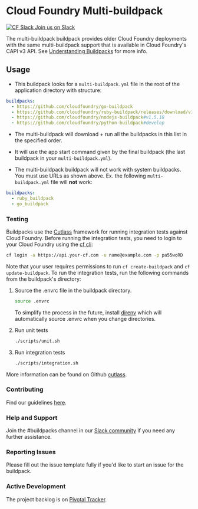 # Cloud Foundry Multi-buildpack

[![CF Slack](https://www.google.com/s2/favicons?domain=www.slack.com) Join us on Slack](https://cloudfoundry.slack.com/messages/buildpacks/)

The multi-buildpack buildpack provides older Cloud Foundry deployments with the same multi-buildpack support that is available in Cloud Foundry's CAPI v3 API. See [Understanding Buildpacks](https://docs.cloudfoundry.org/buildpacks/understand-buildpacks.html) for more info.

## Usage

- This buildpack looks for a `multi-buildpack.yml` file in the root of the application directory with structure:

```yaml
buildpacks:
  - https://github.com/cloudfoundry/go-buildpack
  - https://github.com/cloudfoundry/ruby-buildpack/releases/download/v1.6.23/ruby_buildpack-cached-v1.6.23.zip
  - https://github.com/cloudfoundry/nodejs-buildpack#v1.5.18
  - https://github.com/cloudfoundry/python-buildpack#develop
```

- The multi-buildpack will download + run all the buildpacks in this list in the specified order.

- It will use the app start command given by the final buildpack (the last buildpack in your `multi-buildpack.yml`).

- The multi-buildpack buildpack will not work with system buildpacks. You must use URLs as shown above. Ex. the following `multi-buildpack.yml` file will **not** work:

```yaml
buildpacks:
  - ruby_buildpack
  - go_buildpack
```

### Testing

Buildpacks use the [Cutlass](https://github.com/cloudfoundry/libbuildpack/tree/master/cutlass) framework for running integration tests against Cloud Foundry. Before running the integration tests, you need to login to your Cloud Foundry using the [cf cli](https://github.com/cloudfoundry/cli):

 ```bash
 cf login -a https://api.your-cf.com -u name@example.com -p pa55woRD
 ```

Note that your user requires permissions to run `cf create-buildpack` and `cf update-buildpack`. To run the integration tests, run the following commands from the buildpack's directory:

1. Source the .envrc file in the buildpack directory.

   ```bash
   source .envrc
   ```
   To simplify the process in the future, install [direnv](https://direnv.net/) which will automatically source .envrc when you change directories.

1. Run unit tests

    ```bash
    ./scripts/unit.sh
    ```

1. Run integration tests

    ```bash
    ./scripts/integration.sh
    ```

More information can be found on Github [cutlass](https://github.com/cloudfoundry/libbuildpack/cutlass).

### Contributing

Find our guidelines [here](./CONTRIBUTING.md).

### Help and Support

Join the #buildpacks channel in our [Slack community](http://slack.cloudfoundry.org/) if you need any further assistance.

### Reporting Issues

Please fill out the issue template fully if you'd like to start an issue for the buildpack.

### Active Development

The project backlog is on [Pivotal Tracker](https://www.pivotaltracker.com/projects/1042066).
